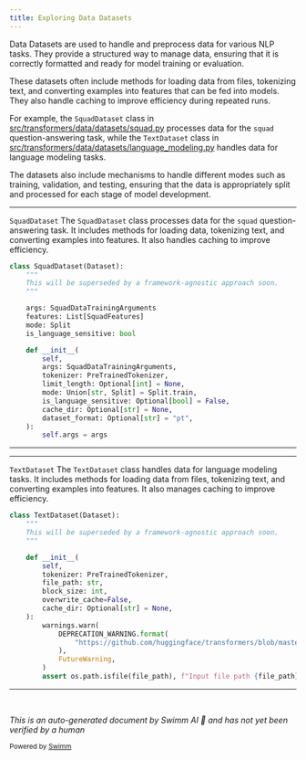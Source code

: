 ```yaml
---
title: Exploring Data Datasets
---
```

Data Datasets are used to handle and preprocess data for various NLP tasks. They provide a structured way to manage data, ensuring that it is correctly formatted and ready for model training or evaluation.

These datasets often include methods for loading data from files, tokenizing text, and converting examples into features that can be fed into models. They also handle caching to improve efficiency during repeated runs.

For example, the <SwmToken path="src/transformers/data/datasets/squad.py" pos="101:2:2" line-data="class SquadDataset(Dataset):">`SquadDataset`</SwmToken> class in <SwmPath>[src/transformers/data/datasets/squad.py](src/transformers/data/datasets/squad.py)</SwmPath> processes data for the <SwmToken path="src/transformers/data/datasets/squad.py" pos="29:5:5" line-data="from ..processors.squad import SquadFeatures, SquadV1Processor, SquadV2Processor, squad_convert_examples_to_features">`squad`</SwmToken> question-answering task, while the <SwmToken path="src/transformers/data/datasets/language_modeling.py" pos="41:2:2" line-data="class TextDataset(Dataset):">`TextDataset`</SwmToken> class in <SwmPath>[src/transformers/data/datasets/language_modeling.py](src/transformers/data/datasets/language_modeling.py)</SwmPath> handles data for language modeling tasks.

The datasets also include mechanisms to handle different modes such as training, validation, and testing, ensuring that the data is appropriately split and processed for each stage of model development.

<SwmSnippet path="/src/transformers/data/datasets/squad.py" line="101">

---

<SwmToken path="src/transformers/data/datasets/squad.py" pos="101:2:2" line-data="class SquadDataset(Dataset):">`SquadDataset`</SwmToken> The <SwmToken path="src/transformers/data/datasets/squad.py" pos="101:2:2" line-data="class SquadDataset(Dataset):">`SquadDataset`</SwmToken> class processes data for the <SwmToken path="src/transformers/data/datasets/squad.py" pos="29:5:5" line-data="from ..processors.squad import SquadFeatures, SquadV1Processor, SquadV2Processor, squad_convert_examples_to_features">`squad`</SwmToken> question-answering task. It includes methods for loading data, tokenizing text, and converting examples into features. It also handles caching to improve efficiency.

```python
class SquadDataset(Dataset):
    """
    This will be superseded by a framework-agnostic approach soon.
    """

    args: SquadDataTrainingArguments
    features: List[SquadFeatures]
    mode: Split
    is_language_sensitive: bool

    def __init__(
        self,
        args: SquadDataTrainingArguments,
        tokenizer: PreTrainedTokenizer,
        limit_length: Optional[int] = None,
        mode: Union[str, Split] = Split.train,
        is_language_sensitive: Optional[bool] = False,
        cache_dir: Optional[str] = None,
        dataset_format: Optional[str] = "pt",
    ):
        self.args = args
```

---

</SwmSnippet>

<SwmSnippet path="/src/transformers/data/datasets/language_modeling.py" line="41">

---

<SwmToken path="src/transformers/data/datasets/language_modeling.py" pos="41:2:2" line-data="class TextDataset(Dataset):">`TextDataset`</SwmToken> The <SwmToken path="src/transformers/data/datasets/language_modeling.py" pos="41:2:2" line-data="class TextDataset(Dataset):">`TextDataset`</SwmToken> class handles data for language modeling tasks. It includes methods for loading data from files, tokenizing text, and converting examples into features. It also manages caching to improve efficiency.

```python
class TextDataset(Dataset):
    """
    This will be superseded by a framework-agnostic approach soon.
    """

    def __init__(
        self,
        tokenizer: PreTrainedTokenizer,
        file_path: str,
        block_size: int,
        overwrite_cache=False,
        cache_dir: Optional[str] = None,
    ):
        warnings.warn(
            DEPRECATION_WARNING.format(
                "https://github.com/huggingface/transformers/blob/master/examples/pytorch/language-modeling/run_mlm.py"
            ),
            FutureWarning,
        )
        assert os.path.isfile(file_path), f"Input file path {file_path} not found"

```

---

</SwmSnippet>

&nbsp;

*This is an auto-generated document by Swimm AI 🌊 and has not yet been verified by a human*

<SwmMeta version="3.0.0" repo-id="Z2l0aHViJTNBJTNBdHJhbnNmb3JtZXJzJTNBJTNBc2h1anV1dQ==" repo-name="transformers"><sup>Powered by [Swimm](/)</sup></SwmMeta>
